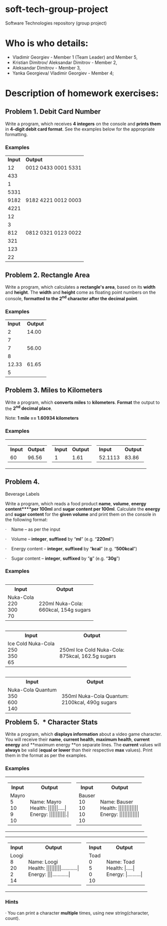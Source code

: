 # soft-tech-group-project
Software Technologies repository (group project)

# Who is who details:

- Vladimir Georgiev - Member 1 (Team Leader) and Member 5,
- Kristian Dimitrov/ Aleksandar Dimitrov - Member 2,
- Aleksandar Dimitrov - Member 3,
- Yanka Georgieva/ Vladimir Georgiev - Member 4;

# Description of homework exercises:

## Problem 1. Debit Card Number

Write a program, which receives **4 integers** on the console and **prints them** in **4-digit debit card format**. See the examples below for the appropriate formatting.

### Examples

<table>
  <tr>
    <td><strong>Input</strong></td>
    <td><strong>Output</strong></td>
  </tr>
  <tr>
    <td>12</td>
	<td rowspan="4" valign="top">0012 0433 0001 5331</td>
  </tr>
  <tr>
    <td>433</td>
  </tr>
  <tr>
    <td>1</td>
  </tr>
  <tr>
    <td>5331</td>
  </tr>  
  <tr>
    <td>9182</td>
	<td rowspan="4" valign="top">9182 4221 0012 0003</td>
  </tr>
  <tr>
    <td>4221</td>
  </tr>
  <tr>
    <td>12</td>
  </tr>
  <tr>
    <td>3</td>
  </tr>
  <tr>
    <td>812</td>
	<td rowspan="4" valign="top">0812 0321 0123 0022</td>
  </tr>
  <tr>
    <td>321</td>
  </tr>
  <tr>
    <td>123</td>
  </tr>
  <tr>
    <td>22</td>
  </tr>
</table>

## Problem 2. Rectangle Area

Write a program, which calculates a **rectangle&#39;s area**, based on its **width** and **height**. The **width** and **height** come as floating point numbers on the console, **formatted to the 2<sup>nd</sup> character after the decimal point**.

### Examples

<table>
  <tr>
    <td><strong>Input</strong></td>
	<td><strong>Output</strong></td>
  </tr>
  <tr>
    <td>2</td>
	<td rowspan="2" valign="top">14.00</td>
  </tr>
  <tr>
    <td>7</td>
  </tr>
  <tr>
    <td>7</td>
	<td rowspan="2" valign="top">56.00</td>
  </tr>
  <tr>
	<td>8</td>
  </tr>
  <tr>
    <td>12.33</td>
	<td rowspan="2" valign="top">61.65</td>
  </tr>
  <tr>
	<td>5</td>
  </tr>
 </table>

## Problem 3. Miles to Kilometers

Write a program, which **converts miles** to **kilometers**. **Format** the output to the **2<sup>nd</sup> decimal place**.

Note: **1 mile == 1.60934 kilometers**

### Examples

<table style="border: 0px solid black; border-color: none; background-color: none;">
  <tr>
    <td>
	  <table style="float: left;">
		<tr>
		  <td><strong>Input</strong></td>
		  <td><strong>Output</strong></td>
		</tr>
		<tr>
		  <td>60</td>
		  <td>96.56</td>
		</tr>
	  </table>
    </td>
	<td>
	  <table style="float: middle;">
		<tr>
		  <td><strong>Input</strong></td>
		  <td><strong>Output</strong></td>
		</tr>
		<tr>
		  <td>1</td>
		  <td>1.61</td>
		</tr>
	  </table>
	</td>
  	<td>
	  <table style="float: right;">
		<tr>
		  <td><strong>Input</strong></td>
		  <td><strong>Output</strong></td>
		</tr>
		<tr>
		  <td>52.1113</td>
		  <td>83.86</td>
		</tr>
	  </table>
	</td>
</table>



## Problem 4.                
Beverage Labels

Write a program, which reads a food product **name**, **volume**, **energy content****per 100ml** and **sugar content per 100ml**. Calculate the **energy** and **sugar content** for the **given volume** and print them on the console in the following format:

·    Name – as per the input

·    Volume – **integer**, **suffixed** by “**ml**” (e.g. “**220ml**”)

·    Energy content – **integer**, **suffixed** by “**kcal**” (e.g. “**500kcal**”)

·    Sugar content – **integer**, **suffixed** by “**g**” (e.g. “**30g**”) 

### Examples

<table style="float: left;">
<tr>
<th><strong>Input</strong></th>
<th><strong>Output</strong></th>
</tr>
<tr>
<td>
Nuka-Cola
<br>220
<br>300
<br>70
</td>
<td>
220ml Nuka-Cola:
<br>660kcal, 154g sugars
</td>
</tr>
</table>

<table style="float: left;">
<tr>
<th><strong>Input</strong></th>
<th><strong>Output</strong></th>
</tr>
<tr>
<td>
Ice Cold Nuka-Cola
<br>250
<br>350
<br>65
</td>
<td>
250ml Ice Cold Nuka-Cola:
<br>875kcal, 162.5g sugars
</td>
</tr>
</table>

<table style="float: left;">
<tr>
<th><strong>Input</strong></th>
<th><strong>Output</strong></th>
</tr>
<tr>
<td>
Nuka-Cola Quantum
<br>350
<br>600
<br>140
</td>
<td>
350ml Nuka-Cola Quantum:
<br>2100kcal, 490g sugars
</td>
</tr>
</table>


## Problem 5.  * Character Stats

Write a program, which **displays information** about a video game character. You will receive
their **name**, **current health**, **maximum
health**, **current energy** and **maximum energy **on separate lines. The **current** values will **always** be valid (**equal or lower** than their respective **max** values). Print them in the format as per the examples.

### Examples

<table style="border: none;">
<tr>
<td>
<table style="float: left;">
<tr>
<th><strong>Input</strong></th>
<th><strong>Output</strong></th>
</tr>
<tr>
<td>
Mayro
<br>5
<br>10
<br>9
<br>10
</td>
<td>
Name: Mayro
<br>Health: ||||||.....|
<br>Energy: ||||||||||.|  	
</td>
</tr>
</table>			
</td>
<td>
<table style="float: right;">
<tr>
<th><strong>Input</strong></th>
<th><strong>Output</strong></th>
</tr>
<tr>
<td>
Bauser
<br>10
<br>10
<br>10
<br>10
</td>
<td>
Name: Bauser
<br>Health: ||||||||||||
<br>Energy: ||||||||||||
</td>
</tr>
</table>
</td>
</tr>
</table>

<table style="border: none;">
<tr>
<td>
<table style="float: left;">
<tr>
<th><strong>Input</strong></th>
<th><strong>Output</strong></th>
</tr>
<tr>
<td>
Loogi
<br>8
<br>20
<br>2
<br>14
</td>
<td>
Name: Loogi
<br>Health: |||||||||............|
<br>Energy: |||............|	
</td>
</tr>
</table>
</td>
<td>
<table style="float: right;">
<tr>
<th><strong>Input</strong></th>
<th><strong>Output</strong></th>
</tr>
<tr>
<td>
Toad
<br>0
<br>5
<br>0
<br>10
</td>
<td>
Name: Toad
<br>Health: |.....|
<br>Energy: |..........|
</td>
</tr>
</table>
</td>
</tr>
</table>


### Hints

· You can print a character **multiple** times, using new string(character, count).
